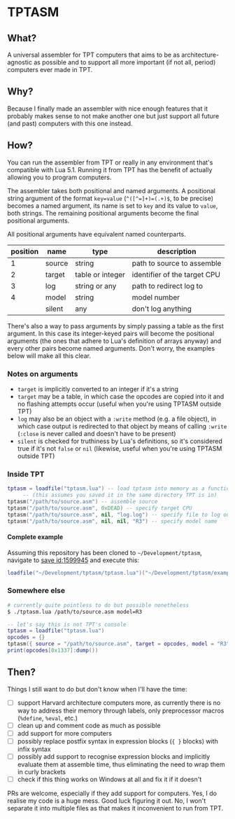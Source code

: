 # TPTASM

## What?

A universal assembler for TPT computers that aims to be as architecture-agnostic
as possible and to support all more important (if not all, period) computers
ever made in TPT.

## Why?

Because I finally made an assembler with nice enough features that it probably
makes sense to not make another one but just support all future (and past)
computers with this one instead.

## How?

You can run the assembler from TPT or really in any environment that's
compatible with Lua 5.1. Running it from TPT has the benefit of actually
allowing you to program computers.

The assembler takes both positional and named arguments. A positional string
argument of the format `key=value` (`^([^=]+)=(.+)$`, to be precise) becomes
a named argument, its name is set to `key` and its value to `value`, both
strings. The remaining positional arguments become the final positional
arguments.

All positional arguments have equivalent named counterparts.

| position | name   | type             | description                  |
| -------- | ------ | ---------------- | ---------------------------- |
| 1        | source | string           | path to source to assemble   |
| 2        | target | table or integer | identifier of the target CPU |
| 3        | log    | string or any    | path to redirect log to      |
| 4        | model  | string           | model number                 |
|          | silent | any              | don't log anything           |

There's also a way to pass arguments by simply passing a table as the first
argument. In this case its integer-keyed pairs will become the positional
arguments (the ones that adhere to Lua's definition of arrays anyway) and
every other pairs become named arguments. Don't worry, the examples below will
make all this clear.

### Notes on arguments

- `target` is implicitly converted to an integer if it's a string
- `target` may be a table, in which case the opcodes are copied into it and
  no flashing attempts occur
  (useful when you're using TPTASM outside TPT)
- `log` may also be an object with a `:write` method (e.g. a file object), in
  which case output is redirected to that object by means of calling `:write`
  (`:close` is never called and doesn't have to be present)
- `silent` is checked for truthiness by Lua's definitions, so it's considered
  true if it's not `false` or `nil`
  (likewise, useful when you're using TPTASM outside TPT)

### Inside TPT

```lua
tptasm = loadfile("tptasm.lua") -- load tptasm into memory as a function
     -- (this assumes you saved it in the same directory TPT is in)
tptasm("/path/to/source.asm") -- assemble source
tptasm("/path/to/source.asm", 0xDEAD) -- specify target CPU
tptasm("/path/to/source.asm", nil, "log.log") -- specify file to log output to
tptasm("/path/to/source.asm", nil, nil, "R3") -- specify model name
```

#### Complete example

Assuming this repository has been cloned to `~/Development/tptasm`, navigate to
[save id:1599945](https://powdertoy.co.uk/Browse/View.html?ID=1599945) and
execute this:

```lua
loadfile("~/Development/tptasm/tptasm.lua")("~/Development/tptasm/examples/micro21/demo.lua")
```

### Somewhere else

```sh
# currently quite pointless to do but possible nonetheless
$ ./tptasm.lua /path/to/source.asm model=R3
```

```lua
-- let's say this is not TPT's console
tptasm = loadfile("tptasm.lua")
opcodes = {}
tptasm({ source = "/path/to/source.asm", target = opcodes, model = "R3" })
print(opcodes[0x1337]:dump())
```

## Then?

Things I still want to do but don't know when I'll have the time:

- [ ] support Harvard architecture computers more, as currently there is no
      way to address their memory through labels, only preprocessor macros
      (`%define`, `%eval`, etc.)
- [ ] clean up and comment code as much as possible
- [ ] add support for more computers
- [ ] possibly replace postfix syntax in expression blocks (`{ }` blocks) with
      infix syntax
- [ ] possibly add support to recognise expression blocks and implicitly
      evaluate them at assemble time, thus eliminating the need to wrap them in
      curly brackets
- [ ] check if this thing works on Windows at all and fix it if it doesn't

PRs are welcome, especially if they add support for computers. Yes, I do realise
my code is a huge mess. Good luck figuring it out. No, I won't separate it into
multiple files as that makes it inconvenient to run from TPT.

